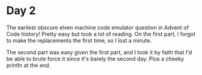 # Day 2

The earilest obscure elven machine code emulator question in Advent of Code history! Pretty easy but took a lot of reading. On the first part, I forgot to make the replacements the first time, so I lost a minute.

The second part was easy given the first part, and I took it by faith that I'd be able to brute force it since it's barely the second day. Plus a cheeky println at the end.
